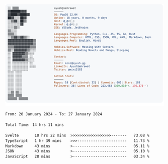 <a href="https://github.com/AyushSehrawat/AyushSehrawat">
  <picture>
    <source media="(prefers-color-scheme: dark)" srcset="https://raw.githubusercontent.com/AyushSehrawat/AyushSehrawat/main/dark_mode.svg">
    <img alt="Andrew Grant's GitHub Profile README" src="https://raw.githubusercontent.com/AyushSehrawat/AyushSehrawat/main/light_mode.svg">
  </picture>
</a>

<!--START_SECTION:waka-->

```txt
From: 20 January 2024 - To: 27 January 2024

Total Time: 14 hrs 11 mins

Svelte       10 hrs 22 mins  >>>>>>>>>>>>>>>>>>-------   73.08 %
TypeScript   1 hr 39 mins    >>>----------------------   11.73 %
Markdown     43 mins         >------------------------   05.11 %
JSON         43 mins         >------------------------   05.10 %
JavaScript   28 mins         >------------------------   03.34 %
```

<!--END_SECTION:waka-->
